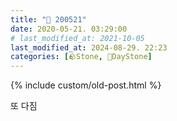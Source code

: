 ```yaml
---
title: "🌱 200521"
date: 2020-05-21. 03:29:00
# last_modified_at: 2021-10-05
last_modified_at: 2024-08-29. 22:23
categories: [🪨Stone, 🌱DayStone]
---
```

{% include custom/old-post.html %}

또 다짐  
